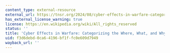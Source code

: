 ```yaml
---
content_type: external-resource
external_url: https://tnsr.org/2024/08/cyber-effects-in-warfare-categorizing-the-where-what-and-why/
has_external_license_warning: true
license: https://en.wikipedia.org/wiki/All_rights_reserved
status: ''
title: 'Cyber Effects in Warfare: Categorizing the Where, What, and Why'
uid: f3d6debd-0ca6-4196-bf1f-fc0e609d7949
wayback_url: ''
---
```

